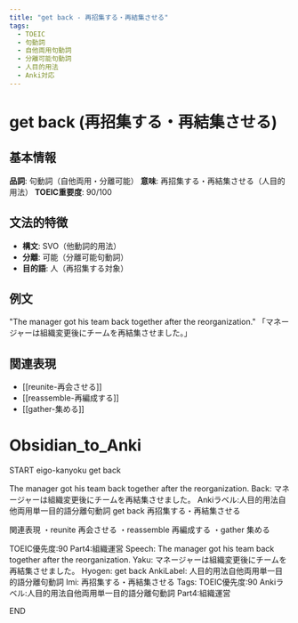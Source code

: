 ```yaml
---
title: "get back - 再招集する・再結集させる"
tags:
  - TOEIC
  - 句動詞
  - 自他両用句動詞
  - 分離可能句動詞
  - 人目的用法
  - Anki対応
---
```


# get back (再招集する・再結集させる)

## 基本情報
**品詞**: 句動詞（自他両用・分離可能）
**意味**: 再招集する・再結集させる（人目的用法）
**TOEIC重要度**: 90/100

## 文法的特徴
- **構文**: SVO（他動詞的用法）
- **分離**: 可能（分離可能句動詞）
- **目的語**: 人（再招集する対象）

## 例文
"The manager got his team back together after the reorganization."
「マネージャーは組織変更後にチームを再結集させました。」

## 関連表現
- [[reunite-再会させる]]
- [[reassemble-再編成する]]
- [[gather-集める]]

# Obsidian_to_Anki
START
eigo-kanyoku
get back

The manager got his team back together after the reorganization.
Back: 
マネージャーは組織変更後にチームを再結集させました。
Ankiラベル:人目的用法自他両用単一目的語分離句動詞
get back
再招集する・再結集させる

関連表現
・reunite 再会させる
・reassemble 再編成する
・gather 集める

TOEIC優先度:90
Part4:組織運営
Speech: The manager got his team back together after the reorganization.
Yaku: マネージャーは組織変更後にチームを再結集させました。
Hyogen: get back
AnkiLabel: 人目的用法自他両用単一目的語分離句動詞
Imi: 再招集する・再結集させる
Tags: TOEIC優先度:90 Ankiラベル:人目的用法自他両用単一目的語分離句動詞 Part4:組織運営
<!--ID: 1752938098630-->
END 